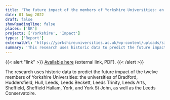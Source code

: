 ```yaml
---
title: 'The future impact of the members of Yorkshire Universities: an assessment'
date: 01 Aug 2022
draft: false
showReadingTime: false
places: ['UK']
projects: ['Yorkshire', 'Impact']
types: ['Report']
externalUrl: 'https://yorkshireuniversities.ac.uk/wp-content/uploads/sites/15/2022/07/YU-Members-Future-Impact-Assessment-with-methodological-note.pdf'
summary: 'This research uses historic data to predict the future impact of the twelve members of Yorkshire Universities: the universities of Bradford, Huddersfield, Hull, Leeds, Leeds Beckett, Leeds Trinity, Leeds Arts, Sheffield, Sheffield Hallam, York, and York St John, as well as the Leeds Conservatoire.'
---
```


{{< alert "link" >}}
[Available here](https://yorkshireuniversities.ac.uk/wp-content/uploads/sites/15/2022/07/YU-Members-Future-Impact-Assessment-with-methodological-note.pdf) (external link, PDF).
{{< /alert >}}

The research uses historic data to predict the future impact of the twelve members of Yorkshire Universities: the universities of Bradford, Huddersfield, Hull, Leeds, Leeds Beckett, Leeds Trinity, Leeds Arts, Sheffield, Sheffield Hallam, York, and York St John, as well as the Leeds Conservatoire.
